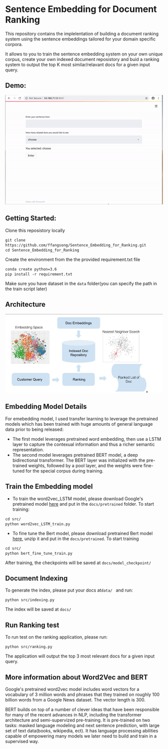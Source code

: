# Sentence Embedding for Document Ranking
This repository contains the implelentation of building a document ranking system using the sentence embeddings tailored for your domain specific corpora. 

It allows to you to train the sentence embedding system on your own unique corpus, create your own indexed document reposistory and buid a ranking system to output the top K most similar/relavant docs for a given input query.


## Demo:

![](images/demo.gif)

## Getting Started:
Clone this reposistory locally
```
git clone https://github.com/ffangsong/Sentence_Embedding_for_Ranking.git
cd Sentence_Embedding_for_Ranking
```

Create the environment from the the provided requirement.txt file

    conda create python=3.6
    pip install -r requirement.txt
    
Make sure you have dataset in the ```data``` folder(you can specify the path in the train script later)    

## Architecture

![](images/Architecture.png)



## Embedding Model Details

For emebedding model, I used transfer learning to leverage the pretrained models which has been trained with huge amounts of general language data prior to being released:
* The first model leverages pretrained word embedding, then use a LSTM layer to capture the contexual information and thus a  richer semantic representation. 
* The second model leverages pretrained BERT model, a deep bidirectional transformer.  The BERT layer  was initialized with the pre-trained weights, followed by a pool layer, and the weights were fine-tuned for the special corpus during training. 

## Train the Embedding model
* To train the word2vec_LSTM model, please download Google's pretrained model [here](https://s3.amazonaws.com/dl4j-distribution/GoogleNews-vectors-negative300.bin.gz) and put in the ```docs/pretrained``` folder. To start training:
```
cd src/
python word2vec_LSTM_train.py
```

* To fine tune the Bert model, please download pretrained Bert model [here](https://storage.googleapis.com/bert_models/2018_10_18/uncased_L-12_H-768_A-12.zip), unzip it and put in the ```docs/pretrained```. To start training

```
cd src/
python bert_fine_tune_train.py
```
After training, the checkpoints will be saved at ```docs/model_checkpoint/```

## Document Indexing 

To generate the index, please put your docs at```data/ ```  and run:
```
python src/indexing.py
```
The index will be saved at ```docs/ ```


## Run Ranking test

To run test on the ranking application, please run:
```
python src/ranking.py
```
The application will output the top 3 most relevant docs for a given input query.

## More information about Word2Vec and BERT
Google's pretrained word2vec model includes word vectors for a vocabulary of 3 million words and phrases that they trained on roughly 100 billion words from a Google News dataset. The vector length is 300.

BERT builds on top of a number of clever ideas that have been responsible for many of the recent advances in NLP, including the transformer architecture and semi-supervized pre-training.  It is pre-trained on two tasks: masked language modeling and next sentence prediction, with large set of text data(books, wikipedia, ect).  It has language processing abilities capable of empowering many models we later need to build and train in a supervised way.  
